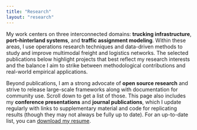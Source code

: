 ```yaml
---
title: "Research"
layout: "research"
---
```

My work centers on three interconnected domains: **trucking infrastructure**, **port–hinterland systems**, and **traffic assignment modeling**. Within these areas, I use operations research techniques and data-driven methods to study and improve multimodal freight and logistics networks. The selected publications below highlight projects that best reflect my research interests and the balance I aim to strike between methodological contributions and real-world empirical applications.  

Beyond publications, I am a strong advocate of **open source research** and strive to release large-scale frameworks along with documentation for community use. Scroll down to get a list of those. This page also includes my **conference presentations** and **journal publications**, which I update regularly with links to supplementary material and code for replicating results (though they may not always be fully up to date). For an up-to-date list, you can [download my resume](https://debojjalb.github.io/uploads/resume.pdf).
